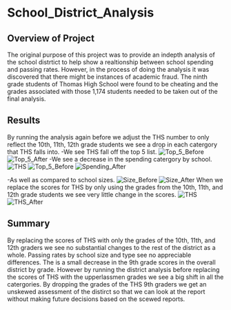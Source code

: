 # School_District_Analysis

## Overview of Project

The original purpose of this project was to provide an indepth analysis of the school distrtict to help show a realtionship between school spending and passing rates. However, in the process of doing the analysis it was discovered that there might be instances of academic fraud. The ninth grade students of Thomas High School were found to be cheating and the grades associated with those 1,174 students needed to be taken out of the final analysis.

## Results

By running the analysis again before we adjust the THS number to only reflect the 10th, 11th, 12th grade students we see a drop in each catergory that THS falls into.
  -We see THS fall off the top 5 list.
  ![Top_5_Before](https://user-images.githubusercontent.com/80363261/114336775-4a69d380-9b15-11eb-89d0-38aa732e2cf7.png)
  ![Top_5_After](https://user-images.githubusercontent.com/80363261/114336881-90bf3280-9b15-11eb-82e2-dec5ba53bf31.png)
  -We see a decrease in the spending catergory by school.
  ![THS](https://user-images.githubusercontent.com/80363261/114337025-e693da80-9b15-11eb-9ded-1789386c70b3.png)
  ![Top_5_Before](https://user-images.githubusercontent.com/80363261/114337056-01664f00-9b16-11eb-8dee-528e89b3d4f7.png)
  ![Spending_After](https://user-images.githubusercontent.com/80363261/114337107-1a6f0000-9b16-11eb-9c3f-11eb446b291f.png)
  
  -As well as compared to school sizes.
  ![Size_Before](https://user-images.githubusercontent.com/80363261/114337207-54400680-9b16-11eb-9bb5-7e927b604f12.png)
  ![Size_After](https://user-images.githubusercontent.com/80363261/114337212-56a26080-9b16-11eb-9629-cd0674079dd8.png)
When we replace the scores for THS by only using the grades from the 10th, 11th, and 12th grade students we see very little change in the scores.
![THS](https://user-images.githubusercontent.com/80363261/114337381-a54ffa80-9b16-11eb-89c6-937886796f2a.png)
![THS_After](https://user-images.githubusercontent.com/80363261/114337488-c87aaa00-9b16-11eb-986c-4e01b243e37e.png)

## Summary
By replacing the scores of THS with only the grades of the 10th, 11th, and 12th graders we see no substantial changes to the rest of the district as a whole. Passing rates by school size and type see no appreciable differences. The is a small decrease in the 9th grade scores in the overall district by grade. However by running the district analysis before replacing the scores of THS with the upperlassmen grades we see a big shift in all the catergories. By dropping the grades of the THS 9th graders we get an unskewed assessment of the distirct so that we can look at the report without making future decisions based on the scewed reports.



